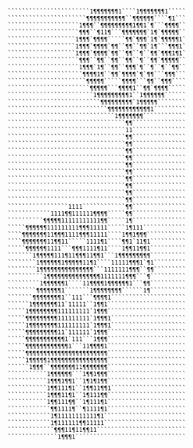 ``````````````````````````````````````````````````
```````````````````````1¶¶¶¶¶¶¶1````1¶¶¶¶¶¶¶1`````
``````````````````````¶¶¶¶¶¶¶¶¶¶¶``¶¶¶¶¶¶````¶1```
````````````````````1¶¶¶``¶¶¶¶¶¶¶¶¶1¶¶1`¶```¶¶¶¶``
````````````````````¶¶¶``¶11¶```¶¶¶¶¶¶¶`1¶`¶¶¶¶¶``
```````````````````1¶¶¶`¶¶¶¶`````¶¶`¶¶¶`1¶`¶¶¶¶¶1`
```````````````````1¶¶¶`¶¶¶¶`¶¶``¶¶``¶¶`1¶```¶¶¶1`
```````````````````1¶¶¶`¶¶¶¶`¶¶``¶¶``¶``¶¶`¶¶¶1¶1`
````````````````````¶¶¶``¶¶``¶¶``¶¶``¶``¶¶`¶¶¶¶¶``
````````````````````1¶¶¶`1¶``¶¶``¶¶¶`¶``¶``¶``¶¶``
`````````````````````¶¶¶¶1¶``¶¶`¶¶¶¶`¶`¶¶```¶¶¶```
``````````````````````¶¶¶¶¶`````¶¶¶¶```¶¶``¶¶¶````
```````````````````````¶¶¶¶¶```¶¶¶¶1``¶¶`¶¶¶¶`````
````````````````````````1¶¶¶¶¶¶¶¶¶1``1¶¶¶¶¶¶``````
``````````````````````````¶¶¶¶¶¶¶¶¶`1¶¶¶¶¶````````
````````````````````````````¶¶¶¶¶¶¶¶¶¶¶¶1`````````
``````````````````````````````1¶¶¶¶¶¶¶````````````
`````````````````````````````````¶¶```````````````
`````````````````````````````````11```````````````
`````````````````````````````````¶¶```````````````
`````````````````````````````````¶¶```````````````
`````````````````````````````````¶¶```````````````
`````````````````````````````````¶¶```````````````
`````````````````````````````````¶¶```````````````
`````````````````````````````````¶¶```````````````
`````````````````````````````````¶¶```````````````
`````````````````````````````````¶¶```````````````
`````````````````````````````````¶¶```````````````
`````````````````````````````````¶¶```````````````
`````````````````1111````````````¶¶```````````````
````````````1111¶¶111111¶¶¶¶`````¶¶```````````````
``````````¶¶¶¶¶11111111111¶¶`````1¶```````````````
`````¶¶¶¶¶¶111111111¶¶¶11111`````1¶111````````````
````¶¶¶¶¶¶¶11¶¶¶1111¶¶¶11111````1¶¶1¶¶¶```````````
````¶¶¶¶¶¶¶11¶¶11`````1111¶1````¶¶1`11¶1``````````
`````¶¶¶¶¶¶1111```¶¶¶1111¶11````1¶¶11¶¶1``````````
```````1¶¶¶¶¶111¶11¶¶¶11¶¶1```1¶¶¶¶¶¶¶¶¶``````````
````````1¶¶¶¶¶¶1¶¶¶¶¶11¶1````11111¶¶¶1`¶1`````````
````````1¶¶¶¶¶¶¶¶¶¶¶¶¶¶¶```1111111¶¶¶``¶¶`````````
``````````1¶¶¶¶¶¶¶¶¶¶¶¶¶¶¶1111111¶¶¶```¶``````````
`````````1¶¶¶¶¶¶1````11¶¶¶¶1¶¶¶¶¶¶1```¶¶``````````
````````¶¶¶¶¶¶¶1```````1¶¶¶¶¶¶¶¶``````1¶``````````
```````¶¶¶¶¶¶¶¶1``111```¶¶¶¶1`````````````````````
``````1¶¶¶¶¶¶¶11`11111``1¶¶1``````````````````````
`````1¶¶¶¶¶¶¶¶111111111`1¶¶¶``````````````````````
`````¶¶¶¶¶¶¶¶¶111111111`1¶¶¶1`````````````````````
`````1¶¶¶¶¶¶¶¶111111111`1¶¶¶1`````````````````````
`````¶¶¶¶¶¶¶¶¶11`111111`1¶¶¶``````````````````````
`````¶¶¶¶¶¶¶¶¶¶¶1`111```1¶¶¶``````````````````````
`````¶¶¶¶¶¶¶¶¶¶¶¶1```11¶¶¶¶1``````````````````````
`````¶¶¶¶¶¶¶¶¶¶¶¶¶¶¶¶¶¶¶¶¶¶¶``````````````````````
`````1¶¶¶¶¶1¶¶¶¶¶¶¶¶¶¶¶¶¶¶¶¶``````````````````````
``````1¶¶¶``¶¶¶¶¶¶¶11¶¶¶¶¶¶¶``````````````````````
```````````1¶¶¶¶¶¶```1¶¶1¶¶¶``````````````````````
```````````1¶¶¶1¶¶1``1¶1¶1¶¶``````````````````````
```````````1¶¶111¶1``1¶¶11¶¶1`````````````````````
```````````1¶¶¶11¶1``1¶111¶¶``````````````````````
```````````1¶¶111¶¶``1¶111¶1``````````````````````
````````````¶¶1111¶``¶1111¶1``````````````````````
````````````1¶11111111111¶1```````````````````````
````````````1¶111111¶¶11111```````````````````````
`````````````¶¶¶11¶11¶¶11`````````````````````````
``````````````1¶¶¶1```````````````````````````````
